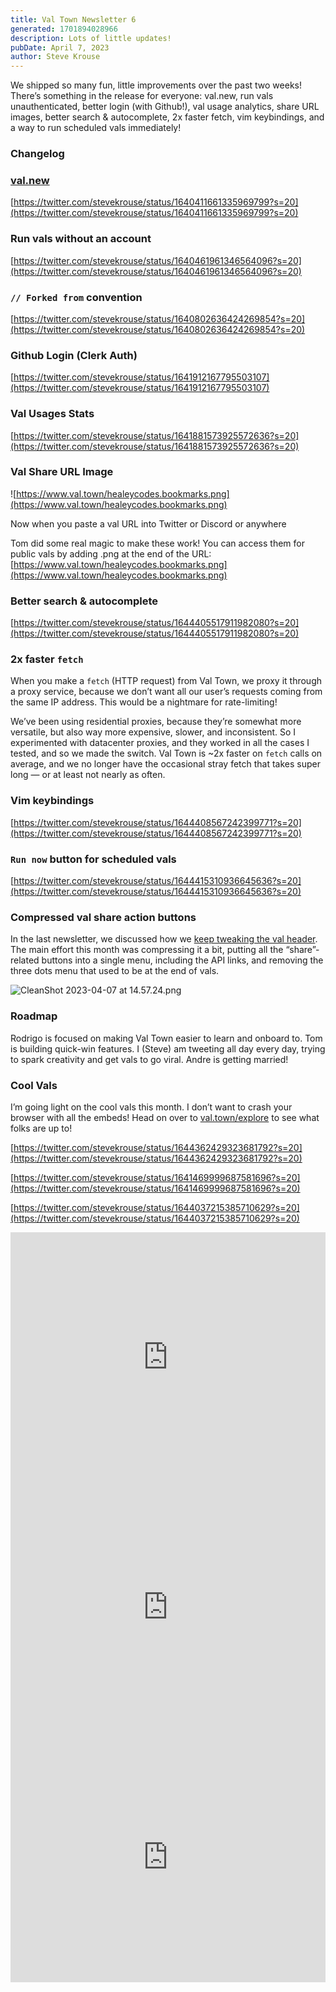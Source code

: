 ```yaml
---
title: Val Town Newsletter 6
generated: 1701894028966
description: Lots of little updates!
pubDate: April 7, 2023
author: Steve Krouse
---
```


We shipped so many fun, little improvements over the past two weeks! There’s something in the release for everyone: val.new, run vals unauthenticated, better login (with Github!), val usage analytics, share URL images, better search & autocomplete, 2x faster fetch, vim keybindings, and a way to run scheduled vals immediately!

### Changelog

### [val.new](https://val.new)

[https://twitter.com/stevekrouse/status/1640411661335969799?s=20](https://twitter.com/stevekrouse/status/1640411661335969799?s=20)

### Run vals without an account

[https://twitter.com/stevekrouse/status/1640461961346564096?s=20](https://twitter.com/stevekrouse/status/1640461961346564096?s=20)

### `// Forked from` convention

[https://twitter.com/stevekrouse/status/1640802636424269854?s=20](https://twitter.com/stevekrouse/status/1640802636424269854?s=20)

### Github Login (Clerk Auth)

[https://twitter.com/stevekrouse/status/1641912167795503107](https://twitter.com/stevekrouse/status/1641912167795503107)

### Val Usages Stats

[https://twitter.com/stevekrouse/status/1641881573925572636?s=20](https://twitter.com/stevekrouse/status/1641881573925572636?s=20)

### Val Share URL Image

![https://www.val.town/healeycodes.bookmarks.png](https://www.val.town/healeycodes.bookmarks.png)

Now when you paste a val URL into Twitter or Discord or anywhere

Tom did some real magic to make these work! You can access them for public vals by adding .png at the end of the URL: [https://www.val.town/healeycodes.bookmarks.png](https://www.val.town/healeycodes.bookmarks.png)

### Better search & autocomplete

[https://twitter.com/stevekrouse/status/1644405517911982080?s=20](https://twitter.com/stevekrouse/status/1644405517911982080?s=20)

### 2x faster `fetch`

When you make a `fetch` (HTTP request) from Val Town, we proxy it through a proxy service, because we don’t want all our user’s requests coming from the same IP address. This would be a nightmare for rate-limiting!

We’ve been using residential proxies, because they’re somewhat more versatile, but also way more expensive, slower, and inconsistent. So I experimented with datacenter proxies, and they worked in all the cases I tested, and so we made the switch. Val Town is ~2x faster on `fetch` calls on average, and we no longer have the occasional stray fetch that takes super long — or at least not nearly as often.

### Vim keybindings

[https://twitter.com/stevekrouse/status/1644408567242399771?s=20](https://twitter.com/stevekrouse/status/1644408567242399771?s=20)

### `Run now` button for scheduled vals

[https://twitter.com/stevekrouse/status/1644415310936645636?s=20](https://twitter.com/stevekrouse/status/1644415310936645636?s=20)

### Compressed val share action buttons

In the last newsletter, we discussed how we [keep tweaking the val header](https://blog.val.town/blog/val-town-newsletter-5#29cca168a9f343c59fc948f9d4f37887). The main effort this month was compressing it a bit, putting all the “share”-related buttons into a single menu, including the API links, and removing the three dots menu that used to be at the end of vals.

![CleanShot 2023-04-07 at 14.57.24.png](./val-town-newsletter-6/cleanshot_2023-04-07_at_145724.png)

### Roadmap

Rodrigo is focused on making Val Town easier to learn and onboard to. Tom is building quick-win features. I (Steve) am tweeting all day every day, trying to spark creativity and get vals to go viral. Andre is getting married!

### Cool Vals

I’m going light on the cool vals this month. I don’t want to crash your browser with all the embeds! Head on over to [val.town/explore](https://www.val.town/explore) to see what folks are up to!

[https://twitter.com/stevekrouse/status/1644362429323681792?s=20](https://twitter.com/stevekrouse/status/1644362429323681792?s=20)

[https://twitter.com/stevekrouse/status/1641469999687581696?s=20](https://twitter.com/stevekrouse/status/1641469999687581696?s=20)

[https://twitter.com/stevekrouse/status/1644037215385710629?s=20](https://twitter.com/stevekrouse/status/1644037215385710629?s=20)

<div class="not-content">
  <iframe src="https://www.val.town/embed/@stevekrouse.easyAQIExample" width="100%" frameborder="no" style="height: 400px;">
    &#x20;
  </iframe>
</div>

<div class="not-content">
  <iframe src="https://www.val.town/embed/@healeycodes.todos" width="100%" frameborder="no" style="height: 400px;">
    &#x20;
  </iframe>
</div>

<div class="not-content">
  <iframe src="https://www.val.town/embed/@maxdrake.chatGPT" width="100%" frameborder="no" style="height: 400px;">
    &#x20;
  </iframe>
</div>
